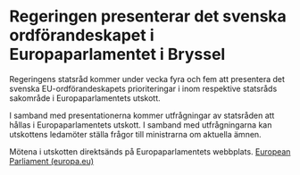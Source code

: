 # Regeringen presenterar det svenska ordförandeskapet i Europaparlamentet i Bryssel

Regeringens statsråd kommer under vecka fyra och fem att presentera det svenska EU-ordförandeskapets prioriteringar i inom respektive statsråds sakområde i Europaparlamentets utskott.

I samband med presentationerna kommer utfrågningar av statsråden att hållas i Europaparlamentets utskott. I samband med utfrågningarna kan utskottens ledamöter ställa frågor till ministrarna om aktuella ämnen.

Mötena i utskotten direktsänds på Europaparlamentets webbplats. [European Parliament (europa.eu)](https://www.europarl.europa.eu/portal/en)
